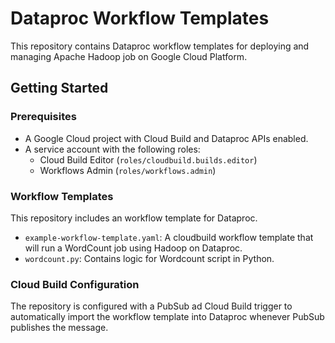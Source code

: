 # Dataproc Workflow Templates

This repository contains Dataproc workflow templates for deploying and managing Apache Hadoop job on Google Cloud Platform.

## Getting Started

### Prerequisites

- A Google Cloud project with Cloud Build and Dataproc APIs enabled.
- A service account with the following roles:
  - Cloud Build Editor (`roles/cloudbuild.builds.editor`)
  - Workflows Admin (`roles/workflows.admin`)

### Workflow Templates

This repository includes an workflow template for Dataproc.

- `example-workflow-template.yaml`: A cloudbuild workflow template that will run a WordCount job using Hadoop on Dataproc.
- `wordcount.py`: Contains logic for Wordcount script in Python.

### Cloud Build Configuration

The repository is configured with a PubSub ad Cloud Build trigger to automatically import the workflow template into Dataproc whenever PubSub publishes the message.
